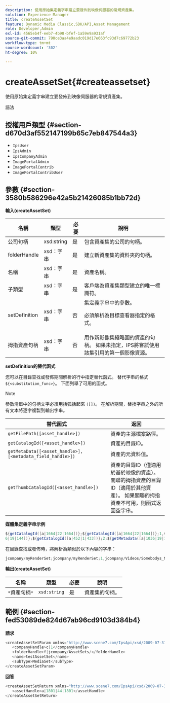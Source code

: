 ```yaml
---
description: 使用原始集定義字串建立要發佈到映像伺服器的常規資產集。
solution: Experience Manager
title: createAssetSet
feature: Dynamic Media Classic,SDK/API,Asset Management
role: Developer,Admin
exl-id: 4565eb4f-eeb7-4b98-bfef-1a59e9a931af
source-git-commit: 790ce3aa4e9aadc019d17e663fc93d7c69772b23
workflow-type: tm+mt
source-wordcount: '302'
ht-degree: 10%

---
```


# createAssetSet{#createassetset}

使用原始集定義字串建立要發佈到映像伺服器的常規資產集。

語法

## 授權用戶類型 {#section-d670d3af552147199b65c7eb847544a3}

* `IpsUser`
* `IpsAdmin`
* `IpsCompanyAdmin`
* `ImagePortalAdmin`
* `ImagePortalContrib`
* `ImagePortalContribUser`

## 參數 {#section-3580b586296e42a5b21426085b1bb72d}

**輸入(createAssetSet)**

<table id="table_2C70C33A127242FC828FCD8EC852E1EC"> 
 <thead> 
  <tr> 
   <th colname="col1" class="entry"> 名稱 </th> 
   <th colname="col2" class="entry"> 類型 </th> 
   <th colname="col3" class="entry"> 必要 </th> 
   <th colname="col4" class="entry"> 說明 </th> 
  </tr> 
 </thead>
 <tbody> 
  <tr> 
   <td colname="col1"> <span class="codeph"> <span class="varname"> 公司句柄 </span> </span> </td> 
   <td colname="col2"> <span class="codeph"> xsd:string </span> </td> 
   <td colname="col3"> 是 </td> 
   <td colname="col4"> 包含資產集的公司的句柄。 </td> 
  </tr> 
  <tr> 
   <td colname="col1"> <span class="codeph"> <span class="varname"> folderHandle </span> </span> </td> 
   <td colname="col2"> <span class="codeph"> xsd：字串 </span> </td> 
   <td colname="col3"> 是 </td> 
   <td colname="col4"> 建立新資產集的資料夾的句柄。 </td> 
  </tr> 
  <tr> 
   <td colname="col1"> <span class="codeph"> <span class="varname"> 名稱 </span> </span> </td> 
   <td colname="col2"> <span class="codeph"> xsd：字串 </span> </td> 
   <td colname="col3"> 是 </td> 
   <td colname="col4"> 資產名稱。 </td> 
  </tr> 
  <tr> 
   <td colname="col1"> <span class="codeph"> <span class="varname"> 子類型 </span> </span> </td> 
   <td colname="col2"> <span class="codeph"> xsd：字串 </span> </td> 
   <td colname="col3"> 是 </td> 
   <td colname="col4"> 客戶端為資產集類型建立的唯一標識符。 </td> 
  </tr> 
  <tr> 
   <td colname="col1"> <span class="codeph"> <span class="varname"> setDefinition </span> </span> </td> 
   <td colname="col2"> <span class="codeph"> xsd：字串 </span> </td> 
   <td colname="col3"> 否 </td> 
   <td colname="col4"> 集定義字串中的參數。 <p>必須解析為目標查看器指定的格式。 </p> </td> 
  </tr> 
  <tr> 
   <td colname="col1"> <span class="codeph"> <span class="varname"> 拇指資產句柄 </span> </span> </td> 
   <td colname="col2"> <span class="codeph"> xsd：字串 </span> </td> 
   <td colname="col3"> 否 </td> 
   <td colname="col4"> 用作新影像集縮略圖的資產的句柄。 如果未指定，IPS將嘗試使用該集引用的第一個影像資源。 </td> 
  </tr> 
 </tbody> 
</table>

**setDefinition的替代函式**

您可以在目錄查找或發佈期間解析的行中指定替代函式。 替代字串的格式 `${<substitution_func>}`。 下面列舉了可用的函式。

>[!NOTE]
>
>參數清單中的句柄文字必須用括弧括起來 `([])`。 在解析期間，替換字串之外的所有文本將逐字複製到輸出字串。

| **替代函式** | **返回** |
|---|---|
| `getFilePath([asset_handle>])` | 資產的主源檔案路徑。 |
| `getCatalogId([<asset_handle>])` | 資產的目錄ID。 |
| `getMetaData([<asset_handle>], [<metadata_field_handle>])` | 資產的元資料值。 |
| `getThumbCatalogId([<asset_handle>])` | 資產的目錄ID（僅適用於基於映像的資產）。關聯的拇指資產的目錄ID（適用於其他資產）。 如果關聯的拇指資產不可用，則函式返回空字串。 |

**媒體集定義字串示例**

```java
${getCatalogId([a|1664|22|1664])};${getCatalogId([a|1664|22|1664])};1,${getFilePath([a|103 
6|19|144])};${getCatalogId([a|452|1|433])};2;${getMetadata([a|1036|19|144], [m|1|ASSET|SharedDateField])} 
```

在目錄查找或發佈時，將解析為類似於以下內容的字串：

```java
jcompany/myRenderSet;jcompany/myRenderSet;1,jcompany/Videos/Somebodys_N08275_flv.flv;jcomp any/myimg-1;2;20090703 10:05:53
```

**輸出(createAssetSet)**

| 名稱 | 類型 | 必要 | 說明 |
|---|---|---|---|
| `*`資產句柄`*` | `xsd:string` | 是 | 資產集的句柄。 |

## 範例 {#section-fed53089de824d67ab96cd9103d384b4}

**請求**

```java
<createAssetSetParam xmlns="http://www.scene7.com/IpsApi/xsd/2009-07-31"> 
   <companyHandle>c|1</companyHandle> 
   <folderHandle>f|jcompany/AssetSets/</folderHandle> 
   <name>testAssetSet</name> 
   <subType>MediaSet</subType> 
</createAssetSetParam>
```

**回答**

```java
<createAssetSetReturn xmlns="http://www.scene7.com/IpsApi/xsd/2009-07-31"> 
   <assetHandle>a|1801|44|1801</assetHandle> 
</createAssetSetReturn>
```
